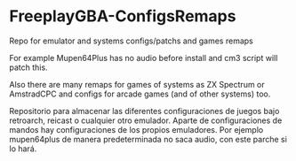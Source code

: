 # FreeplayGBA-ConfigsRemaps 

Repo for emulator and systems configs/patchs and games remaps

For example Mupen64Plus has no audio before install and cm3 script will patch this.

Also there are many remaps for games of systems as ZX Spectrum or AmstradCPC and configs for arcade games (and of other systems) too.

Repositorio para almacenar las diferentes configuraciones de juegos bajo retroarch, reicast o cualquier otro emulador. Aparte de configuraciones de mandos hay configuraciones de los propios emuladores. Por ejemplo mupen64plus de manera predeterminada no saca audio, con este parche si lo hará.
